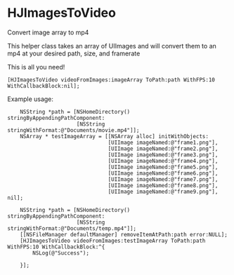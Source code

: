 HJImagesToVideo
===============

Convert image array to mp4

This helper class takes an array of UIImages and will convert them to an mp4 at your desired path, size, and framerate

This is all you need!
```
[HJImagesToVideo videoFromImages:imageArray ToPath:path WithFPS:10 WithCallbackBlock:nil];
```
Example usage:

```
    NSString *path = [NSHomeDirectory() stringByAppendingPathComponent:
                      [NSString stringWithFormat:@"Documents/movie.mp4"]];
    NSArray * testImageArray = [[NSArray alloc] initWithObjects:
                                [UIImage imageNamed:@"frame1.png"],
                                [UIImage imageNamed:@"frame2.png"],
                                [UIImage imageNamed:@"frame3.png"],
                                [UIImage imageNamed:@"frame4.png"],
                                [UIImage imageNamed:@"frame5.png"],
                                [UIImage imageNamed:@"frame6.png"],
                                [UIImage imageNamed:@"frame7.png"],
                                [UIImage imageNamed:@"frame8.png"],
                                [UIImage imageNamed:@"frame9.png"], nil];
    
    NSString *path = [NSHomeDirectory() stringByAppendingPathComponent:
                      [NSString stringWithFormat:@"Documents/temp.mp4"]];
    [[NSFileManager defaultManager] removeItemAtPath:path error:NULL];
    [HJImagesToVideo videoFromImages:testImageArray ToPath:path WithFPS:10 WithCallbackBlock:^{
        NSLog(@"Success");
        
    }];
```
